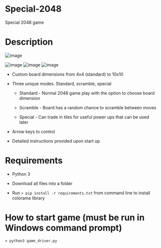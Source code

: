 # Special-2048
Special 2048 game

# Description


![image](https://user-images.githubusercontent.com/73961415/156679443-334f57e9-394e-404c-90e5-093f18220272.png)

![image](https://user-images.githubusercontent.com/73961415/156679179-6304450e-986c-4914-ac40-22ebca5ae838.png)
![image](https://user-images.githubusercontent.com/73961415/156679509-4ec6dd8a-e41b-4cca-a231-b8e18a27b11c.png)
![image](https://user-images.githubusercontent.com/73961415/156679185-bd07df15-84f5-4c1b-b0c3-c10b1a519eb2.png)


*   Custom board dimensions from 4x4 (standard) to 10x10

*   Three unique modes. Standard, scramble, special
    
       - Standard - Normal 2048 game play with the option to choose board dimension
        
       - Scramble - Board has a random chance to scramble between moves
        
       - Special - Can trade in tiles for useful power ups that can be used later

 *   Arrow keys to control
    
 *   Detailed instructions provided upon start up

# Requirements
  * Python 3

  * Download all files into a folder

  * Run `> pip install -r requirements.txt` from command line to install colorama library

# How to start game (must be run in Windows command prompt)

`> python3 game_driver.py`


